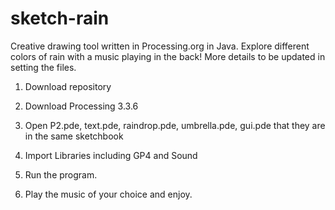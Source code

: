 # sketch-rain
Creative drawing tool written in Processing.org in Java.
Explore different colors of rain with a music playing in the back!
More details to be updated in setting the files.

1. Download repository

2. Download Processing 3.3.6

3. Open P2.pde, text.pde, raindrop.pde, umbrella.pde, gui.pde that they are in the same sketchbook

  
4. Import Libraries including GP4 and Sound

5. Run the program.

6. Play the music of your choice and enjoy.

